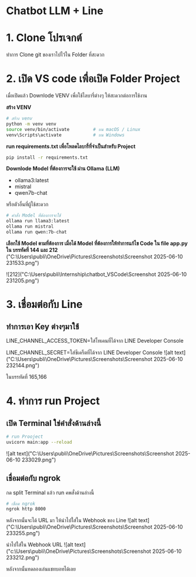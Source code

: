 # **Chatbot LLM + Line**

# 1. Clone โปรเจกต์
ทำการ Clone git ของเราไปไว้ใน Folder ที่สะดวก

# 2. เปิด VS code เพื่อเปิด Folder Project

เมื่อเปิดแล้ว Downlode VENV เพื่อใช้ไลบารี่ต่างๆ ให้สะดวกต่อการใช้งาน

**สร้าง VENV**

```bash
# สร้าง venv
python -m venv venv
source venv/bin/activate         # บน macOS / Linux
venv\Scripts\activate            # บน Windows
```
**run requirements.txt เพื่อโหลดไลบารี่ที่จำเป็นสำหรับ Project**
```bash
pip install -r requirements.txt
```
**Downlode Model ที่ต้องการจะใช้ ผ่าน Ollama (LLM)**
- ollama3:latest
- mistral
- qwen7b-chat

หรือตัวอื่นที่ผู้ใช้สะดวก

```bash
# คำสั่ง Model ที่ต้องการจะใช้
ollama run llama3:latest
ollama run mistral
ollama run qwen:7b-chat

```
**เลือกใช้ Model ตามที่ต้องการ เมื่อได้ Model ที่ต้องการให้ทำการแก้ไข Code ใน file **app.py** ใน บรรทัดที่ 144 และ 212**
("C:\Users\publi\OneDrive\Pictures\Screenshots\Screenshot 2025-06-10 231533.png")

 ![212]("C:\Users\publi\Internship\chatbot_VSCode\Screenshot 2025-06-10 231205.png")


# 3. เชื่อมต่อกับ Line 
  ## ทำการเอา Key ต่างๆมาใช้
  LINE_CHANNEL_ACCESS_TOKEN=ใส่โทเคนที่ได้จาก LINE Developer Console
  
  LINE_CHANNEL_SECRET=ใส่ซีเคร็ตที่ได้จาก LINE Developer Console
 ![alt text]("C:\Users\publi\OneDrive\Pictures\Screenshots\Screenshot 2025-06-10 232144.png")

ในบรรทัดที่ 165,166

# 4. ทำการ run Project
 ## เปิด Terminal ใช่คำสั่งด้านล่างนี้
 
```bash
# run Prooject
uvicorn main:app --reload
```
![alt text]("C:\Users\publi\OneDrive\Pictures\Screenshots\Screenshot 2025-06-10 233029.png")


 ## เชื่อมต่อกับ ngrok
 กด split Terminal แล้ว run คพสั่งด้านล่างนี้
 ```bash
# เชื่อม ngrok
ngrok http 8000

```
 หลังจากนั้นจะได้ URL มา ให้นำไปใส่ใน Webhook ของ Line
 ![alt text]("C:\Users\publi\OneDrive\Pictures\Screenshots\Screenshot 2025-06-10 233255.png")

 นำไปใส่ใน Webhook URL
 ![alt text]("c:\Users\publi\OneDrive\Pictures\Screenshots\Screenshot 2025-06-10 233212.png")
 
 หลังจากนั้นทดลองเล่นแชทบอทได้เลย 


